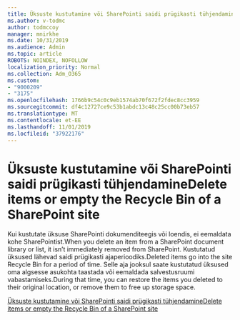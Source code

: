 ```yaml
---
title: Üksuste kustutamine või SharePointi saidi prügikasti tühjendamine
ms.author: v-todmc
author: todmccoy
manager: mnirkhe
ms.date: 10/31/2019
ms.audience: Admin
ms.topic: article
ROBOTS: NOINDEX, NOFOLLOW
localization_priority: Normal
ms.collection: Adm_O365
ms.custom:
- "9000209"
- "3175"
ms.openlocfilehash: 1766b9c54c0c9eb1574ab70f672f2fdec8cc3959
ms.sourcegitcommit: df4c12727ce9c53b1abdc13c48c25cc00b73eb57
ms.translationtype: MT
ms.contentlocale: et-EE
ms.lasthandoff: 11/01/2019
ms.locfileid: "37922176"
---
```

# <a name="delete-items-or-empty-the-recycle-bin-of-a-sharepoint-site"></a><span data-ttu-id="ab45d-102">Üksuste kustutamine või SharePointi saidi prügikasti tühjendamine</span><span class="sxs-lookup"><span data-stu-id="ab45d-102">Delete items or empty the Recycle Bin of a SharePoint site</span></span> 

<span data-ttu-id="ab45d-103">Kui kustutate üksuse SharePointi dokumenditeegis või loendis, ei eemaldata kohe SharePointist.</span><span class="sxs-lookup"><span data-stu-id="ab45d-103">When you delete an item from a SharePoint document library or list, it isn’t immediately removed from SharePoint.</span></span> <span data-ttu-id="ab45d-104">Kustutatud üksused lähevad saidi prügikasti ajaperioodiks.</span><span class="sxs-lookup"><span data-stu-id="ab45d-104">Deleted items go into the site Recycle Bin for a period of time.</span></span> <span data-ttu-id="ab45d-105">Selle aja jooksul saate kustutatud üksused oma algsesse asukohta taastada või eemaldada salvestusruumi vabastamiseks.</span><span class="sxs-lookup"><span data-stu-id="ab45d-105">During that time, you can restore the items you deleted to their original location, or remove them to free up storage space.</span></span>

[<span data-ttu-id="ab45d-106">Üksuste kustutamine või SharePointi saidi prügikasti tühjendamine</span><span class="sxs-lookup"><span data-stu-id="ab45d-106">Delete items or empty the Recycle Bin of a SharePoint site</span></span>](https://support.office.com/article/delete-items-or-empty-the-recycle-bin-of-a-sharepoint-site-2e713599-d13e-40d6-96dc-66f0a366f74e?ui=en-US&rs=en-US&ad=US#ID0EAADAAA=Online)